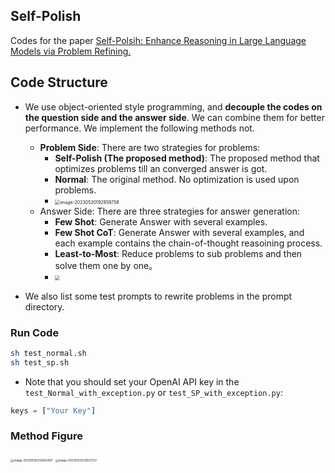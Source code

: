 ## Self-Polish

Codes for the paper  [Self-Polsih: Enhance Reasoning in Large Language Models via Problem Refining.](https://arxiv.org/abs/2305.14497)

## Code Structure

- We use object-oriented style programming, and **decouple the codes on the question side and the answer side**. We can combine them for better performance. We implement the following methods not.

    - **Problem Side**: There are two strategies for problems:
      - **Self-Polish (The proposed method)**: The proposed method that optimizes problems till an converged answer is got.
      - **Normal**: The original method. No optimization is used upon problems.
      - <img src="https://spring-security.oss-cn-beijing.aliyuncs.com/img/image-20230530192959758.png" alt="image-20230530192959758" style="zoom:50%;" />
    - Answer Side: There are three strategies for answer generation:
      - **Few Shot**: Generate Answer with several examples.
      - **Few Shot CoT**: Generate Answer with several examples, and each example contains the chain-of-thought reasoining process.
      - **Least-to-Most**: Reduce problems to sub problems and then solve them one by one。
      - <img src="https://spring-security.oss-cn-beijing.aliyuncs.com/img/image-20230530192935854.png" style="zoom:50%;" />
- We also list some test prompts to rewrite problems in the prompt directory.
### Run Code

```bash
sh test_normal.sh
sh test_sp.sh
```

- Note that you should set your OpenAI API key in the `test_Normal_with_exception.py` or `test_SP_with_exception.py`:
```python
keys = ["Your Key"]
```

### Method Figure
<img src="https://spring-security.oss-cn-beijing.aliyuncs.com/img/image-20230530212605407.png" alt="image-20230530212605407" style="zoom: 33%;" />

<img src="https://spring-security.oss-cn-beijing.aliyuncs.com/img/image-20230530212621727.png" alt="image-20230530212621727" style="zoom:33%;" />
